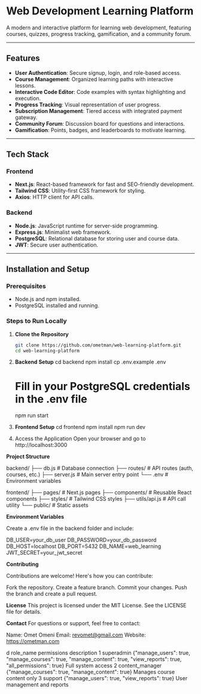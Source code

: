 # Web Development Learning Platform

A modern and interactive platform for learning web development, featuring courses, quizzes, progress tracking, gamification, and a community forum.

---

## Features

- **User Authentication**: Secure signup, login, and role-based access.
- **Course Management**: Organized learning paths with interactive lessons.
- **Interactive Code Editor**: Code examples with syntax highlighting and execution.
- **Progress Tracking**: Visual representation of user progress.
- **Subscription Management**: Tiered access with integrated payment gateway.
- **Community Forum**: Discussion board for questions and interactions.
- **Gamification**: Points, badges, and leaderboards to motivate learning.

---

## Tech Stack

### Frontend
- **Next.js**: React-based framework for fast and SEO-friendly development.
- **Tailwind CSS**: Utility-first CSS framework for styling.
- **Axios**: HTTP client for API calls.

### Backend
- **Node.js**: JavaScript runtime for server-side programming.
- **Express.js**: Minimalist web framework.
- **PostgreSQL**: Relational database for storing user and course data.
- **JWT**: Secure user authentication.

---

## Installation and Setup

### Prerequisites
- Node.js and npm installed.
- PostgreSQL installed and running.

### Steps to Run Locally

1. **Clone the Repository**
   ```bash
   git clone https://github.com/ometman/web-learning-platform.git
   cd web-learning-platform


2. **Backend Setup**
   cd backend
   npm install
   cp .env.example .env
   # Fill in your PostgreSQL credentials in the .env file
   npm run start

3. **Frontend Setup**
   cd frontend
   npm install
   npm run dev

4. Access the Application Open your browser and go to http://localhost:3000

**Project Structure**

backend/
├── db.js                 # Database connection
├── routes/               # API routes (auth, courses, etc.)
├── server.js             # Main server entry point
└── .env                  # Environment variables

frontend/
├── pages/                # Next.js pages
├── components/           # Reusable React components
├── styles/               # Tailwind CSS styles
├── utils/api.js          # API call utility
└── public/               # Static assets

**Environment Variables**

Create a .env file in the backend folder and include:

DB_USER=your_db_user
DB_PASSWORD=your_db_password
DB_HOST=localhost
DB_PORT=5432
DB_NAME=web_learning
JWT_SECRET=your_jwt_secret


**Contributing**

Contributions are welcome! Here's how you can contribute:

Fork the repository.
Create a feature branch.
Commit your changes.
Push the branch and create a pull request.

**License**
This project is licensed under the MIT License. See the LICENSE file for details.


**Contact**
For questions or support, feel free to contact:

Name: Omet Omeni
Email: revomet@gmail.com
Website: https://ometman.com

d	role_name	permissions	description
1	superadmin	{"manage_users": true, "manage_courses": true, "manage_content": true, "view_reports": true, "all_permissions": true}	Full system access
2	content_manager	{"manage_courses": true, "manage_content": true}	Manages course content only
3	support	{"manage_users": true, "view_reports": true}	User management and reports